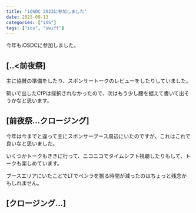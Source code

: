 ```yaml
---
title: "iOSDC 2023に参加しました"
date: 2023-09-13
categories: ["iOS"]
tags: ["ios", "swift"]
---
```


今年もiOSDCに参加しました。



## \[..<前夜祭\]

主に協賛の準備をしたり、スポンサートークのレビューをしたりしていました。

勢いで出したCfPは採択されなかったので、次はもう少し腰を据えて書いて出そうかなと思います。

## \[前夜祭\.\.\.クロージング\]

今年は今までと違って主にスポンサーブース周辺にいたのですが、これはこれで良いなと思いました。

いくつかトークもききに行って、ニコニコでタイムシフト視聴したりもして、トークも楽しめています。

ブースエリアにいたことでLTでペンラを振る時間が減ったのはちょっと残念かもしれません。

## \[クロージング\.\.\.\]



